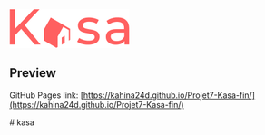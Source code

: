 


<img alt="titre1" src="https://github.com/Kahina24D/Projet7-Kasa-fin/blob/main/public/logo-header.png">


## Preview
GitHub Pages link: [https://kahina24d.github.io/Projet7-Kasa-fin/](https://kahina24d.github.io/Projet7-Kasa-fin/)


#   k a s a 
 
 